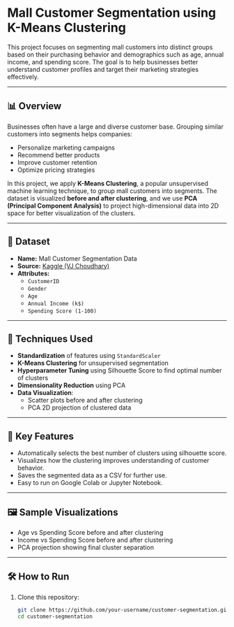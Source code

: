 # Mall Customer Segmentation using K-Means Clustering

This project focuses on segmenting mall customers into distinct groups based on their purchasing behavior and demographics such as age, annual income, and spending score. The goal is to help businesses better understand customer profiles and target their marketing strategies effectively.

---

## 📊 Overview

Businesses often have a large and diverse customer base. Grouping similar customers into segments helps companies:
- Personalize marketing campaigns
- Recommend better products
- Improve customer retention
- Optimize pricing strategies

In this project, we apply **K-Means Clustering**, a popular unsupervised machine learning technique, to group mall customers into segments. The dataset is visualized **before and after clustering**, and we use **PCA (Principal Component Analysis)** to project high-dimensional data into 2D space for better visualization of the clusters.

---

## 📁 Dataset

- **Name:** Mall Customer Segmentation Data
- **Source:** [Kaggle (VJ Choudhary)](https://www.kaggle.com/datasets/vjchoudhary7/customer-segmentation-tutorial-in-python)
- **Attributes:**
  - `CustomerID`
  - `Gender`
  - `Age`
  - `Annual Income (k$)`
  - `Spending Score (1-100)`

---

## 🧠 Techniques Used

- **Standardization** of features using `StandardScaler`
- **K-Means Clustering** for unsupervised segmentation
- **Hyperparameter Tuning** using Silhouette Score to find optimal number of clusters
- **Dimensionality Reduction** using PCA
- **Data Visualization**:
  - Scatter plots before and after clustering
  - PCA 2D projection of clustered data

---

## 📌 Key Features

- Automatically selects the best number of clusters using silhouette score.
- Visualizes how the clustering improves understanding of customer behavior.
- Saves the segmented data as a CSV for further use.
- Easy to run on Google Colab or Jupyter Notebook.

---

## 🖼️ Sample Visualizations

- Age vs Spending Score before and after clustering
- Income vs Spending Score before and after clustering
- PCA projection showing final cluster separation

---

## 🛠️ How to Run

1. Clone this repository:
   ```bash
   git clone https://github.com/your-username/customer-segmentation.git
   cd customer-segmentation


